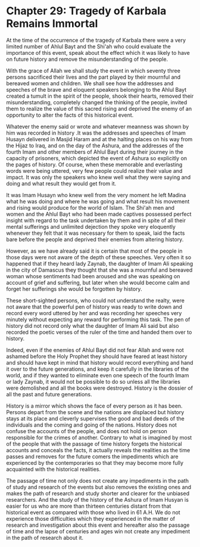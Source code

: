 Chapter 29: Tragedy of Karbala Remains Immortal
===============================================

At the time of the occurrence of the tragedy of Karbala there were a
very limited number of Ahlul Bayt and the Shi'ah who could evaluate the
importance of this event, speak about the effect which it was likely to
have on future history and remove the misunderstanding of the people.

With the grace of Allah we shall study the event in which seventy three
persons sacrificed their lives and the part played by their mournful and
bereaved women and children. We shall see how the addresses and speeches
of the brave and eloquent speakers belonging to the Ahlul Bayt created a
tumult in the spirit of the people, shook their hearts, removed their
misunderstanding, completely changed the thinking of the people, invited
them to realize the value of this sacred rising and deprived the enemy
of an opportunity to alter the facts of this historical event.

Whatever the enemy said or wrote and whatever meanness was shown by him
was recorded in history .It was the addresses and speeches of Imam
Husayn delivered in Masjid Haram and at the halting places on his way
from the Hijaz to Iraq, and on the day of the Ashura, and the addresses
of the fourth Imam and other members of Ahlul Bayt during their journey
in the capacity of prisoners, which depicted the event of Ashura so
explicitly on the pages of history. Of course, when these memorable and
everlasting words were being uttered, very few people could realize
their value and impact. It was only the speakers who knew well what they
were saying and doing and what result they would get from it.

It was Imam Husayn who knew well from the very moment he left Madina
what he was doing and where he was going and what result his movement
and rising would produce for the world of Islam. The Shi'ah men and
women and the Ahlul Bayt who had been made captives possessed perfect
insight with regard to the task undertaken by them and in spite of all
their mental sufferings and unlimited dejection they spoke very
eloquently whenever they felt that it was necessary for them to speak,
laid the facts bare before the people and deprived their enemies from
altering history.

However, as we have already said it is certain that most of the people
in those days were not aware of the depth of these speeches. Very often
it so happened that if they heard lady Zaynab, the daughter of Imam Ali
speaking in the city of Damascus they thought that she was a mournful
and bereaved woman whose sentiments had been aroused and she was
speaking on account of grief and suffering, but later when she would
become calm and forget her sufferings she would be forgotten by history.

These short-sighted persons, who could not understand the realty, were
not aware that the powerful pen of history was ready to write down and
record every word uttered by her and was recording her speeches very
minutely without expecting any reward for performing this task. The pen
of history did not record only what the daughter of Imam Ali said but
also recorded the poetic verses of the ruler of the time and handed them
over to history.

Indeed, even if the enemies of Ahlul Bayt did not fear Allah and were
not ashamed before the Holy Prophet they should have feared at least
history and should have kept in mind that history would record
everything and hand it over to the future generations, and keep it
carefully in the libraries of the world, and if they wanted to eliminate
even one speech of the fourth Imam or lady Zaynab, it would not be
possible to do so unless all the libraries were demolished and all the
books were destroyed. History is the dossier of all the past and future
generations.

History is a mirror which shows the face of every person as it has been.
Persons depart from the scene and the nations are displaced but history
stays at its place and cleverly supervises the good and bad deeds of the
individuals and the coming and going of the nations. History does not
confuse the accounts of the people, and does not hold on person
responsible for the crimes of another. Contrary to what is imagined by
most of the people that with the passage of time history forgets the
historical accounts and conceals the facts, it actually reveals the
realities as the time passes and removes for the future comers the
impediments which are experienced by the contemporaries so that they may
become more fully acquainted with the historical realities.

The passage of time not only does not create any impediments in the path
of study and research of the events but also removes the existing ones
and makes the path of research and study shorter and clearer for the
unbiased researchers. And the study of the history of the Ashura of Imam
Husyan is easier for us who are more than thirteen centuries distant
from that historical event as compared with those who lived in 61 A.H.
We do not experience those difficulties which they experienced in the
matter of research and investigation about this event and hereafter also
the passage of time and the lapse of centuries and ages win not create
any impediment in the path of research about it.


